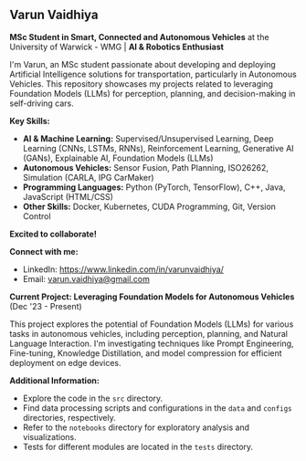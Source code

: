 ## Varun Vaidhiya

**MSc Student in Smart, Connected and Autonomous Vehicles** at the University of Warwick - WMG  | **AI & Robotics Enthusiast**

I'm Varun, an MSc student passionate about developing and deploying Artificial Intelligence solutions for transportation, particularly in Autonomous Vehicles.  This repository showcases my projects related to leveraging Foundation Models (LLMs) for perception, planning, and decision-making in self-driving cars.

**Key Skills:**

* **AI & Machine Learning:** Supervised/Unsupervised Learning, Deep Learning (CNNs, LSTMs, RNNs), Reinforcement Learning, Generative AI (GANs), Explainable AI, Foundation Models (LLMs)
* **Autonomous Vehicles:**  Sensor Fusion, Path Planning,  ISO26262, Simulation (CARLA, IPG CarMaker)
* **Programming Languages:** Python (PyTorch, TensorFlow), C++, Java, JavaScript (HTML/CSS)
* **Other Skills:** Docker, Kubernetes, CUDA Programming, Git, Version Control

**Excited to collaborate!**

**Connect with me:**

* LinkedIn: https://www.linkedin.com/in/varunvaidhiya/
* Email: varun.vaidhiya@gmail.com

**Current Project: Leveraging Foundation Models for Autonomous Vehicles** (Dec '23 - Present)

This project explores the potential of Foundation Models (LLMs) for various tasks in autonomous vehicles, including perception, planning, and Natural Language Interaction. I'm investigating techniques like Prompt Engineering, Fine-tuning, Knowledge Distillation, and model compression for efficient deployment on edge devices.

**Additional Information:**

* Explore the code in the `src` directory.
* Find data processing scripts and configurations in the `data` and `configs` directories, respectively.
* Refer to the `notebooks` directory for exploratory analysis and visualizations.
* Tests for different modules are located in the `tests` directory.
